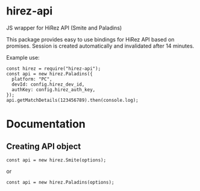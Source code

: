 # hirez-api
JS wrapper for HiRez API (Smite and Paladins)

This package provides easy to use bindings for HiRez API based on promises. Session is created automatically and invalidated after 14 minutes.

Example use:

    const hirez = require("hirez-api");
    const api = new hirez.Paladins({
      platform: "PC",
      devId: config.hirez_dev_id,
      authKey: config.hirez_auth_key,
    });
    api.getMatchDetails(123456789).then(console.log);

# Documentation

## Creating API object

    const api = new hirez.Smite(options);

or

    const api = new hirez.Paladins(options);